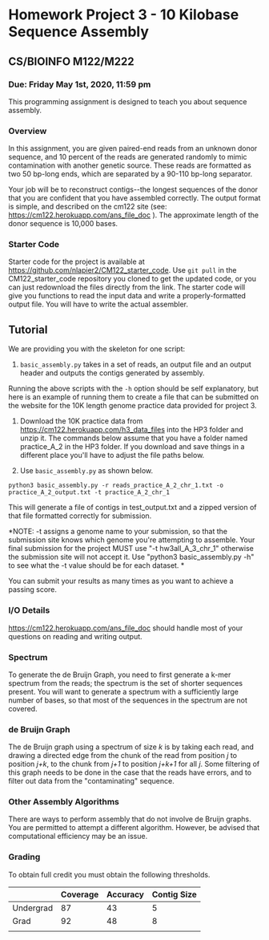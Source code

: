 # Homework Project 3 - 10 Kilobase Sequence Assembly

## CS/BIOINFO M122/M222

### Due: Friday May 1st, 2020, 11:59 pm

This programming assignment is designed to teach you about sequence assembly.

### Overview
In this assignment, you are given paired-end reads from an unknown donor sequence, and 10 percent of the reads are generated randomly to mimic contamination with another genetic source. These reads are formatted as two 50 bp-long ends, which are separated by a 90-110 bp-long separator. 

Your job will be to reconstruct contigs--the longest sequences of the donor that you are confident that you have assembled correctly. The output format is simple, and described on the cm122 site (see: https://cm122.herokuapp.com/ans_file_doc ). The approximate length of the donor sequence is 10,000 bases.

### Starter Code

Starter code for the project is available at https://github.com/nlapier2/CM122_starter_code. Use `git pull` in the CM122_starter_code repository you cloned to get the updated code, or you can just redownload the files directly from the link.
The starter code will give you functions to read the input data and write a properly-formatted output file. You will have to write the actual assembler.

## Tutorial

We are providing you with the skeleton for one script:
1. `basic_assembly.py` takes in a set of reads, an output file and an output header and outputs the contigs generated by assembly.

Running the above scripts with the `-h` option should be self explanatory, but here is an example of running them to create a file that can be submitted on the website for the 10K length genome practice data provided for project 3.

1. Download the 10K practice data from https://cm122.herokuapp.com/h3_data_files into the HP3 folder and unzip it. The commands below assume that you have a folder named practice_A_2 in the HP3 folder. If you download and save things in a different place you'll have to adjust the file paths below.

2. Use `basic_assembly.py` as shown below.

```
python3 basic_assembly.py -r reads_practice_A_2_chr_1.txt -o practice_A_2_output.txt -t practice_A_2_chr_1
```

This will generate a file of contigs in test_output.txt and a zipped version of that file formatted correctly for submission.

*NOTE: -t assigns a genome name to your submission, so that the submission site knows which genome you're attempting to assemble. Your final submission for the project MUST use "-t hw3all_A_3_chr_1" otherwise the submission site will not accept it. Use "python3 basic_assembly.py -h" to see what the -t value should be for each dataset. *

You can submit your results as many times as you want to achieve a passing score.

 

### I/O Details
https://cm122.herokuapp.com/ans_file_doc should handle most of your questions on reading and writing output.

### Spectrum

To generate the de Bruijn Graph, you need to first generate a k-mer spectrum from the reads; the spectrum is the set of shorter sequences present.  You will want to generate a spectrum with a sufficiently large number of bases, so that most of the sequences in the spectrum are not covered.

### de Bruijn Graph

The de Bruijn graph using a spectrum of size _k_ is by taking each read, and drawing a directed edge from the chunk of the read from position _j_ to position _j+k_, to the chunk from _j+1_ to position _j+k+1_ for all _j_. Some filtering of this graph needs to be done in the case that the reads have errors, and to filter out data from the "contaminating" sequence.

### Other Assembly Algorithms

There are ways to perform assembly that do not involve de Bruijn graphs. You are permitted to attempt a different algorithm. However, be advised that computational efficiency may be an issue.

### Grading

To obtain full credit you must obtain the following thresholds.

|           | Coverage | Accuracy | Contig Size |
|-----------|----------|----------|-------------|
| Undergrad | 87       | 43       | 5           |
| Grad      | 92       | 48       | 8           |
|           |          |          |             |
